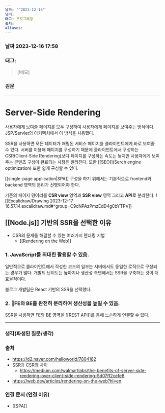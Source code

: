 ```yaml
---
날짜: '"2023-12-16"'
넘버: 
태그: 프로그래밍
출처: 
aliases:
---
```

### 날짜  2023-12-16 17:58

### 태그:

>[!메모]
>

### 원문
---
# Server-Side Rendering
사용자에게 보여줄 페이지를 모두 구성하여 사용자에게 페이지를 보여주는 방식이다.
JSP/Servlet의 아키텍처에서 이 방식을 사용했다.

SSR을 사용하면 모든 데이터가 매핑된 서비스 페이지를 클라이언트에게 바로 보여줄 수 있다.
서버를 이용해 페이지를 구성하기 때문에 클라이언트에서 구성하는 CSR(Client-Side Rendering)보다 페이지를 구성하는 속도는 늦지만 사용자에게 보여주는 콘텐츠 구성이 완료되는 시점은 빨라진다. 또한 [[SEO]](Serch engine optimization) 또한 쉽게 구성할 수 있다.

[[single-page application|SPA]] 구성을 하기 위해서는 기본적으로 frontend와 backend 영역의 분리가 선행되어야 한다.

기존의 페이지 덩어리를 **CSR view** 영역과 **SSR view** 영역 그리고 **API**로 분리한다.
![[Excalidraw/Drawing 2023-12-17 16.57.14.excalidraw.md#^group=C9cNPAzPmzEdD4g0bYTPV]]
## [[Node.js]] 기반의 SSR을 선택한 이유
- CSR의 문제를 해결할 수 있는 여러가지 렌더링 기법
	- [[Rendering on the Web]]
### 1. JavaScript를 최대한 활용할 수 있음.
일반적으로 클라이언트에서 작성한 코드의 일부는 서버에서도 동일한 로직으로 구성되는 경우가 많다.
개발의 난이도는 높아지나 생산성 측면에서는 SSR을 구축하는 것이 더 효율적이다.

블로그 개발팀은 React 기반의 SSR을 선택했다.
### 2. FE와 BE를 완전히 분리하여 생산성을 높일 수 있음.
SSR을 사용하면 FE와 BE 영역을 [[REST API]]를 통해 느슨하게 연결할 수 있다.


---
### 생각(파생된 질문/생각)

### 출처
- https://d2.naver.com/helloworld/7804182
- SSR과 CSR의 차이
	- https://medium.com/walmartlabs/the-benefits-of-server-side-rendering-over-client-side-rendering-5d07ff2cefe8
- https://web.dev/articles/rendering-on-the-web?hl=en
### 연결 문서 (연결 이유)
- [[SPA]]